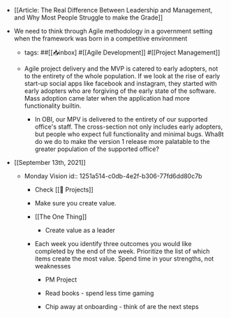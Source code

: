 - [[Article: The Real Difference Between Leadership and Management, and Why Most People Struggle to make the Grade]]

- We need to think through Agile methodology in a government setting when the framework was born in a competitive environment
	 - tags: ##[[📥inbox] #[[Agile Development]] #[[Project Management]]

	 - Agile project delivery and the MVP is catered to early adopters, not to the entirety of the whole population. If we look at the rise of early start-up social apps like facebook and instagram, they started with early adopters who are forgiving of the early state of the software. Mass adoption came later when the application had more functionality builtin. 
		 - In OBI, our MPV is delivered to the entirety of our supported office's staff. The cross-section not only includes early adopters, but people who expect full functionality and minimal bugs. Wha8t do we do to make the version 1 release more palatable to the greater population of the supported office?

- [[September 13th, 2021]]
	 - Monday Vision
id:: 1251a514-c0db-4e2f-b306-77fd6dd80c7b
		 - Check [[🚧 Projects]]

		 - Make sure you create value.

		 - [[The One Thing]]
			 - Create value as a leader

		 - Each week you identify three outcomes you would like completed by the end of the week. Prioritize the list of which items create the most value. Spend time in your strengths, not weaknesses
			 - PM Project

			 - Read books - spend less time gaming

			 - Chip away at onboarding - think of are the next steps

